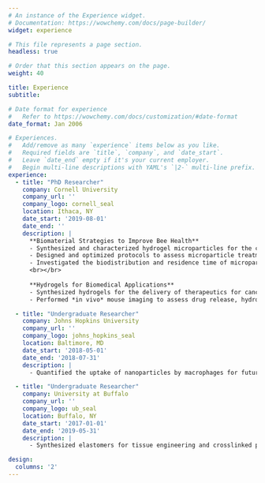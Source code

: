 ```yaml
---
# An instance of the Experience widget.
# Documentation: https://wowchemy.com/docs/page-builder/
widget: experience

# This file represents a page section.
headless: true

# Order that this section appears on the page.
weight: 40

title: Experience
subtitle:

# Date format for experience
#   Refer to https://wowchemy.com/docs/customization/#date-format
date_format: Jan 2006

# Experiences.
#   Add/remove as many `experience` items below as you like.
#   Required fields are `title`, `company`, and `date_start`.
#   Leave `date_end` empty if it's your current employer.
#   Begin multi-line descriptions with YAML's `|2-` multi-line prefix.
experience:
  - title: "PhD Researcher"
    company: Cornell University
    company_url: ''
    company_logo: cornell_seal
    location: Ithaca, NY
    date_start: '2019-08-01'
    date_end: ''
    description: |
      **Biomaterial Strategies to Improve Bee Health**
      - Synthesized and characterized hydrogel microparticles for the capture of neonicotinoid insecticides.
      - Designed and optimized protocols to assess microparticle treatment efficacy in improving bee health after neonicotinoid exposure.
      - Investigated the biodistribution and residence time of microparticles in bees using fluorescent microscopy.
      <br></br>
      
      **Hydrogels for Biomedical Applications**
      - Synthesized hydrogels for the delivery of therapeutics for cancer treatment in a murine breast cancer model and evaluated their rheological properties.
      - Performed *in vivo* mouse imaging to assess drug release, hydrogel degradation, and tumor size. 

  - title: "Undergraduate Researcher"
    company: Johns Hopkins University
    company_url: ''
    company_logo: johns_hopkins_seal
    location: Baltimore, MD
    date_start: '2018-05-01'
    date_end: '2018-07-31'
    description: |
      - Quantified the uptake of nanoparticles by macrophages for future applications in pharmacokinetic model development.

  - title: "Undergraduate Researcher"
    company: University at Buffalo
    company_url: ''
    company_logo: ub_seal
    location: Buffalo, NY
    date_start: '2017-01-01'
    date_end: '2019-05-31'
    description: |
      - Synthesized elastomers for tissue engineering and crosslinked polymer nanocapsules for cancer imaging under the guidance of senior lab members.

design:
  columns: '2'
---
```

